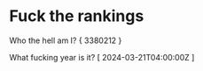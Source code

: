 # Fuck the rankings

Who the hell am I?
{ 3380212 }

What fucking year is it?
[ 2024-03-21T04:00:00Z ]
